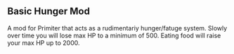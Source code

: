 ## Basic Hunger Mod

A mod for Primiter that acts as a rudimentariy hunger/fatuge system.
Slowly over time you will lose max HP to a minimum of 500.
Eating food will raise your max HP up to 2000.
